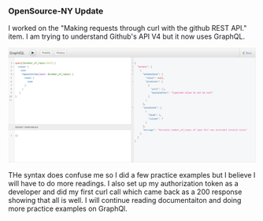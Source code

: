 ### OpenSource-NY Update

I worked on the "Making requests through curl with the github REST API." item. I am trying to understand Github's API V4 but it now uses GraphQL.

![OUTPUT](graphql.PNG )

THe syntax does confuse me so I did a few practice examples but I believe I will have to do more readings. 
I also set up my authorization token  as a developer and did my first curl call which came back as a 200 response showing that all is well.
I will continue reading documentaiton and doing more practice examples on GraphQl. 
